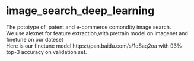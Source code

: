 # image_search_deep_learning
<div>
  <div>The pototype of&nbsp; patent and e-commerce comondity image search.</div>
  <div>We use alexnet for feature extraction,with pretrain model on imagenet and finetune on our dateset</div><div>Here is our finetune model https://pan.baidu.com/s/1eSaq2oa with 93% top-3 accuracy on validation set.</div><br></div>
